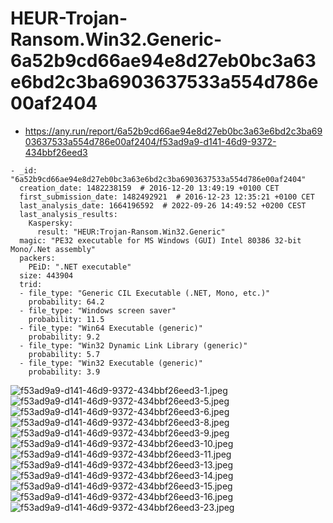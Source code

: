 # HEUR-Trojan-Ransom.Win32.Generic-6a52b9cd66ae94e8d27eb0bc3a63e6bd2c3ba6903637533a554d786e00af2404

- https://any.run/report/6a52b9cd66ae94e8d27eb0bc3a63e6bd2c3ba6903637533a554d786e00af2404/f53ad9a9-d141-46d9-9372-434bbf26eed3

```
- _id: "6a52b9cd66ae94e8d27eb0bc3a63e6bd2c3ba6903637533a554d786e00af2404"
  creation_date: 1482238159  # 2016-12-20 13:49:19 +0100 CET
  first_submission_date: 1482492921  # 2016-12-23 12:35:21 +0100 CET
  last_analysis_date: 1664196592  # 2022-09-26 14:49:52 +0200 CEST
  last_analysis_results: 
    Kaspersky: 
      result: "HEUR:Trojan-Ransom.Win32.Generic"
  magic: "PE32 executable for MS Windows (GUI) Intel 80386 32-bit Mono/.Net assembly"
  packers: 
    PEiD: ".NET executable"
  size: 443904
  trid: 
  - file_type: "Generic CIL Executable (.NET, Mono, etc.)"
    probability: 64.2
  - file_type: "Windows screen saver"
    probability: 11.5
  - file_type: "Win64 Executable (generic)"
    probability: 9.2
  - file_type: "Win32 Dynamic Link Library (generic)"
    probability: 5.7
  - file_type: "Win32 Executable (generic)"
    probability: 3.9
```

![f53ad9a9-d141-46d9-9372-434bbf26eed3-1.jpeg](f53ad9a9-d141-46d9-9372-434bbf26eed3-1.jpeg)
![f53ad9a9-d141-46d9-9372-434bbf26eed3-5.jpeg](f53ad9a9-d141-46d9-9372-434bbf26eed3-5.jpeg)
![f53ad9a9-d141-46d9-9372-434bbf26eed3-6.jpeg](f53ad9a9-d141-46d9-9372-434bbf26eed3-6.jpeg)
![f53ad9a9-d141-46d9-9372-434bbf26eed3-8.jpeg](f53ad9a9-d141-46d9-9372-434bbf26eed3-8.jpeg)
![f53ad9a9-d141-46d9-9372-434bbf26eed3-9.jpeg](f53ad9a9-d141-46d9-9372-434bbf26eed3-9.jpeg)
![f53ad9a9-d141-46d9-9372-434bbf26eed3-10.jpeg](f53ad9a9-d141-46d9-9372-434bbf26eed3-10.jpeg)
![f53ad9a9-d141-46d9-9372-434bbf26eed3-11.jpeg](f53ad9a9-d141-46d9-9372-434bbf26eed3-11.jpeg)
![f53ad9a9-d141-46d9-9372-434bbf26eed3-13.jpeg](f53ad9a9-d141-46d9-9372-434bbf26eed3-13.jpeg)
![f53ad9a9-d141-46d9-9372-434bbf26eed3-14.jpeg](f53ad9a9-d141-46d9-9372-434bbf26eed3-14.jpeg)
![f53ad9a9-d141-46d9-9372-434bbf26eed3-15.jpeg](f53ad9a9-d141-46d9-9372-434bbf26eed3-15.jpeg)
![f53ad9a9-d141-46d9-9372-434bbf26eed3-16.jpeg](f53ad9a9-d141-46d9-9372-434bbf26eed3-16.jpeg)
![f53ad9a9-d141-46d9-9372-434bbf26eed3-23.jpeg](f53ad9a9-d141-46d9-9372-434bbf26eed3-23.jpeg)
